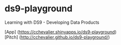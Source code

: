 # ds9-playground  

Learning with DS9 - Developing Data Products


[App] (https://cchevalier.shinyapps.io/ds9-playground)  
[Pitch] (http://cchevalier.github.io/ds9-playground/)  